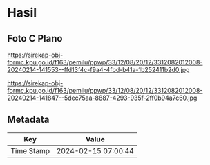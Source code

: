 # Hasil

## Foto C Plano

https://sirekap-obj-formc.kpu.go.id/f163/pemilu/ppwp/33/12/08/20/12/3312082012008-20240214-141553--ffd13f4c-f9a4-4fbd-b41a-1b252411b2d0.jpg

https://sirekap-obj-formc.kpu.go.id/f163/pemilu/ppwp/33/12/08/20/12/3312082012008-20240214-141847--5dec75aa-8887-4293-935f-2ff0b94a7c60.jpg


## Metadata

| Key        | Value               |
| ---------- | ------------------- |
| Time Stamp | 2024-02-15 07:00:44 |



